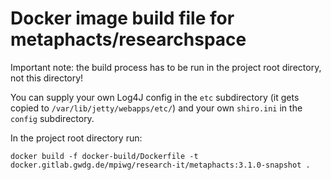 # Docker image build file for metaphacts/researchspace

Important note: the build process has to be run in the project root directory, not this directory!

You can supply your own Log4J config in the `etc` subdirectory (it gets copied to `/var/lib/jetty/webapps/etc/`) and your own `shiro.ini` in the `config` subdirectory.  

In the project root directory run:
```
docker build -f docker-build/Dockerfile -t docker.gitlab.gwdg.de/mpiwg/research-it/metaphacts:3.1.0-snapshot .
```
